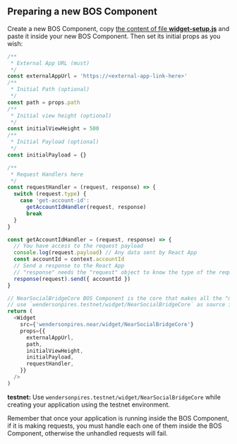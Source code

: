 ## Preparing a new BOS Component

Create a new BOS Component, copy [the content of file **widget-setup.js**](./widget-setup.js) and paste it inside your new BOS Component. Then set its initial props as you wish:

```js
/**
 * External App URL (must)
 */
const externalAppUrl = 'https://<external-app-link-here>'
/**
 * Initial Path (optional)
 */
const path = props.path
/**
 * Initial view height (optional)
 */
const initialViewHeight = 500
/**
 * Initial Payload (optional)
 */
const initialPayload = {}

/**
 * Request Handlers here
 */
const requestHandler = (request, response) => {
  switch (request.type) {
    case 'get-account-id':
      getAccountIdHandler(request, response)
      break
  }
}

const getAccountIdHandler = (request, response) => {
  // You have access to the request payload
  console.log(request.payload) // Any data sent by React App
  const accountId = context.accountId
  // Send a response to the React App
  // "response" needs the "request" object to know the type of the request
  response(request).send({ accountId })
}

// NearSocialBridgeCore BOS Component is the core that makes all the "magic" happens
// use `wendersonpires.testnet/widget/NearSocialBridgeCore` as source if you want to use "testnet" environment
return (
  <Widget
    src={'wendersonpires.near/widget/NearSocialBridgeCore'}
    props={{
      externalAppUrl,
      path,
      initialViewHeight,
      initialPayload,
      requestHandler,
    }}
  />
)
```

**testnet:** Use `wendersonpires.testnet/widget/NearSocialBridgeCore` while creating your application using the testnet environment.

Remember that once your application is running inside the BOS Component, if it is making requests, you must handle each one of them inside the BOS Component, otherwise the unhandled requests will fail.
